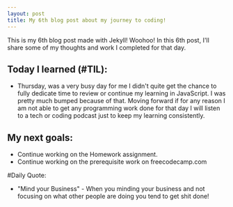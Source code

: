 ```yaml
---
layout: post
title: My 6th blog post about my journey to coding!
---
```


This is my 6th blog post made with Jekyll! Woohoo! In this 6th post, I'll share
some of my thoughts and work I completed for that day.

## Today I learned (#TIL):
- Thursday, was a very busy day for me I didn't quite get the chance to fully
dedicate time to review or continue my learning in JavaScript. I was pretty much
bumped because of that. Moving forward if for any reason I am not able to get
any programming work done for that day I will listen to a tech or coding podcast
just to keep my learning consistently.  

## My next goals:

- Continue working on the Homework assignment.
- Continue working on the prerequisite work on freecodecamp.com

#Daily Quote:
 - "Mind your Business" - When you minding your business and not focusing on
 what other people are doing you tend to get shit done!
